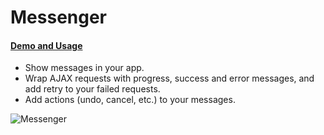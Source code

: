 # Messenger

#### [Demo and Usage](http://hubspot.github.com/messenger/docs/welcome)

- Show messages in your app.
- Wrap AJAX requests with progress, success and error messages, and add retry to your failed requests.
- Add actions (undo, cancel, etc.) to your messages.

![Messenger](https://raw.github.com/HubSpot/messenger/master/docs/images/messenger.gif)
